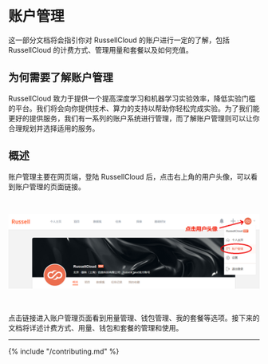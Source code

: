 # 账户管理

这一部分文档将会指引你对 RussellCloud 的账户进行一定的了解，包括 RussellCloud 的计费方式、管理用量和套餐以及如何充值。

## 为何需要了解账户管理

RussellCloud 致力于提供一个提高深度学习和机器学习实验效率，降低实验门槛的平台。我们将会向你提供技术、算力的支持以帮助你轻松完成实验。为了我们能更好的提供服务，我们有一系列的账户系统进行管理，而了解账户管理则可以让你合理规划并选择适用的服务。

## 概述

账户管理主要在网页端，登陆 RussellCloud 后，点击右上角的用户头像，可以看到账户管理的页面链接。

<br />

![打开账户管理](/asserts/img/account_open.png)

<br />

点击链接进入账户管理页面看到用量管理、钱包管理、我的套餐等选项。接下来的文档将详述计费方式、用量、钱包和套餐的管理和使用。

---

{% include "/contributing.md" %}